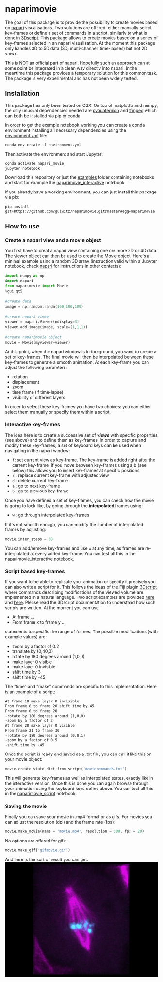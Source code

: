 # naparimovie

The goal of this package is to provide the possibility to create movies based on [napari](https://github.com/napari/napari) visualisations. Two solutions are offered: either manually select key-frames or define a set of commands in a script, similarly to what is done in [3Dscript]((https://www.nature.com/articles/s41592-019-0359-1)). This package allows to create movies based on a series of key-frames selected in an napari visualisation. At the moment this package only handles 3D to 5D data (3D, multi-channel, time-lapses) but not 2D views.

This is NOT an official part of napari. Hopefully such an approach can at some point be integrated in a clean way directly into napari. In the meantime this package provides a temporary solution for this common task. The package is very experimental and has not been widely tested.

## Installation

This package has only been tested on OSX. On top of matplotlib and numpy, the only unusual dependencies needed are [pyquaternion](http://kieranwynn.github.io/pyquaternion/) and [ffmpeg](http://www.ffmpeg.org/) which can both be installed via pip or conda.

In order to get the example notebook working you can create a conda environment installing all necessary dependencies using the [environment.yml](environment.yml) file:

```
conda env create -f environment.yml
```
Then activate the environment and start Jupyter:
```
conda activate napari_movie
jupyter notebook
```
Download this repository or just the [examples](examples) folder containing notebooks and start for example the [naparimovie_interactive](examples/naparimovie_interactive.ipynb) notebook:

If you already have a working environment, you can just install this package via pip:
```
pip install git+https://github.com/guiwitz/naparimovie.git@master#egg=naparimovie
```

## How to use

### Create a napari view and a movie object
You first have to creat a napari view containing one ore more 3D or 4D data. The viewer object can then be used to create the Movie object. Here's a minimal example using a random 3D array (instruction valid within a Jupyter notebook, check [napari](https://github.com/napari/napari) for instructions in other contexts):

```python
import numpy as np
import napari
from naparimovie import Movie
%gui qt5

#create data
image = np.random.randn(100,100,100)

#create napari viewer
viewer = napari.Viewer(ndisplay=3)
viewer.add_image(image, scale=(1,1,1))

#create naparimovie object
movie = Movie(myviewer=viewer)
```

At this point, when the napari window is in foreground, you want to create a set of key-frames. The final movie will then be interpolated between these key-frames to generate a smooth animation. At each key-frame you can adjust the following paramters:

- rotation
- displacement
- zoom
- time frame (if time-lapse)
- visibility of different layers

In order to select these key-frames you have two choices: you can either select them manually or specify them within a script.

### Interactive key-frames

The idea here is to create a successive set of ***views*** with specific properties (see above) and to define them as key-frames. In order to capture and modify these key-frames, a set of keyboard keys can be used when navigating in the napari window:

- ```f```: set current view as key-frame. The key-frame is added right after the current key-frame. If you move between key-frames using a,b (see below) this allows you to insert key-frames at specific positions
- ```r``` : replace current key-frame with adjusted view
- ```d``` : delete current key-frame
- ```a``` : go to next key-frame
- ```b``` : go to previous key-frame

Once you have defined a set of key-frames, you can check how the movie is going to look like, by going through the **interpolated** frames using:

- ```w``` : go through interpolated key-frames

If it's not smooth enough, you can modify the number of interpolated frames by adjusting:
```python
movie.inter_steps = 30
```
You can add/remove key-frames and use ```w``` at any time, as frames are re-interpolated at every added key-frame. You can test all this in the [naparimovie_interactive](examples/naparimovie_interactive.ipynb) notebook.

### Script based key-frames

If you want to be able to replicate your animation or specify it precisely you can also write a script for it. This follows the ideas of the Fiji plugin [3Dscript](https://www.nature.com/articles/s41592-019-0359-1) where commands describing modifications of the viewed volume are implemented in a natural language. Two script examples are provided [here](/examples/moviecommands.txt) and [here](examples/moviecommands2.txt). Please read the 3Dscript documentation to understand how such scripts are written. At the moment you can use:

- At frame ...
- From frame x to frame y ...

statements to specific the range of frames. The possible modifications (with example values) are:

- zoom by a factor of 0.2
- translate by (0,40,0)
- rotate by 180 degrees around (1,0,0)
- make layer 0 visible
- make layer 0 invisible
- shift time by 3
- shift time by -45

The "time" and "make" commands are specific to this implementation. Here is an example of a script:

```
At frame 10 make layer 0 invisible
From frame 0 to frame 20 shift time by 45
From frame 0 to frame 20
-rotate by 180 degrees around (1,0,0)
-zoom by a factor of 2
At frame 20 make layer 0 visible
From frame 21 to frame 30
-rotate by 180 degrees around (0,0,1)
-zoom by a factor of 0.5
-shift time by -45
```

Once the script is ready and saved as a .txt file, you can call it like this on your movie object:
```python
movie.create_state_dict_from_script('moviecommands.txt')
```
This will generate key-frames as well as interpolated states, exactly like in the interactive version. Once this is done you can again browse through your animation using the keyboard keys define above. You can test all this in the [naparimovie_script](examples/naparimovie_script.ipynb) notebook.

### Saving the movie

Finally you can save your movie in .mp4 format or as gifs. For movies you can adjust the resolution (dpi) and the frame rate (fps):
```python
movie.make_movie(name = 'movie.mp4', resolution = 300, fps = 20)
```

No options are offered for gifs:
```python
movie.make_gif('gifmovie.gif')
```

And here is the sort of result you can get:
![movie](/examples/gif_script.gif)
